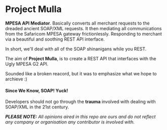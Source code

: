 # Project Mulla

__MPESA API Mediator__. Basically converts all merchant requests to the dreaded ancient SOAP/XML
requests. It then mediating all communications from the Safaricom MPESA gateway frictionlessly.
Responding to merchant via a beautiful and soothing REST API interface.

In short, we'll deal with all of the SOAP shinanigans while you REST.

The aim of __Project Mulla__, is to create a REST API that interfaces with the Ugly MPESA G2 API.

Sounded like a broken reacord, but it was to emphasize what we hope to archieve :)

#### Since We Know, SOAP! Yuck!
Developers should not go through the __trauma__ involved with dealing with SOAP/XML in the 21st century.

*__PLEASE NOTE:__ All opinions aired in this repo are ours and do not reflect any company or organisation
any contributor is involved with.*
